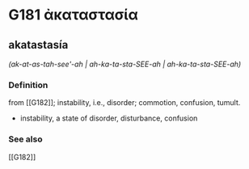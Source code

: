 # G181 ἀκαταστασία

## akatastasía

_(ak-at-as-tah-see'-ah | ah-ka-ta-sta-SEE-ah | ah-ka-ta-sta-SEE-ah)_

### Definition

from [[G182]]; instability, i.e., disorder; commotion, confusion, tumult.

- instability, a state of disorder, disturbance, confusion

### See also

[[G182]]

